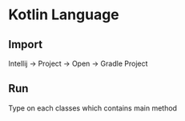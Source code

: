# Kotlin Language

## Import

Intellij -> Project -> Open -> Gradle Project

## Run

Type on each classes which contains main method